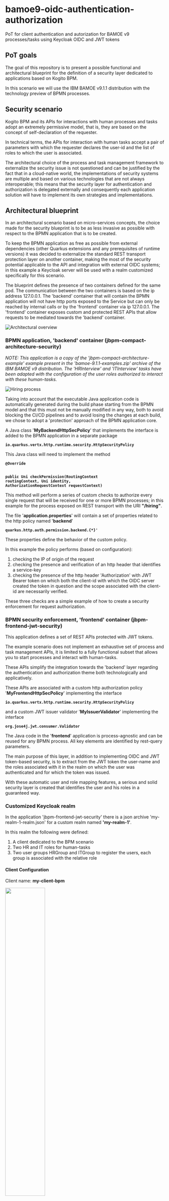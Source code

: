 # bamoe9-oidc-authentication-authorization

PoT for client authentication and autorization for BAMOE v9 processes/tasks using Keycloak OIDC and JWT tokens

## PoT goals

The goal of this repository is to present a possible functional and architectural blueprint for the definition of a security layer dedicated to applications based on Kogito BPM.

In this scenario we will use the IBM BAMOE v9.1.1 distribution with the technology preview of BPMN processes.


## Security scenario

Kogito BPM and its APIs for interactions with human processes and tasks adopt an extremely permissive model, that is, they are based on the concept of self-declaration of the requester.

In technical terms, the APIs for interaction with human tasks accept a pair of parameters with which the requester declares the user-id and the list of roles to which the user is associated.

The architectural choice of the process and task management framework to externalize the security issue is not questioned and can be justified by the fact that in a cloud-native world, the implementations of security systems are multiple and based on various technologies that are not always interoperable; this means that the security layer for authentication and authorization is delegated externally and consequently each application solution will have to implement its own strategies and implementations.

## Architectural blueprint

In an architectural scenario based on micro-services concepts, the choice made for the security blueprint is to be as less invasive as possible with respect to the BPMN application that is to be created.

To keep the BPMN application as free as possible from external dependencies (other Quarkus extensions and any prerequisites of runtime versions) it was decided to externalize the standard REST transport protection layer on another container, making the most of the security potential applicable to the API and integration with external OIDC systems; in this example a Keycloak server will be used with a realm customized specifically for this scenario.

The blueprint defines the presence of two containers defined for the same pod. The communication between the two containers is based on the ip address 127.0.0.1. The 'backend' container that will contain the BPMN application will not have http ports exposed to the Service but can only be reached by internal calls or by the 'frontend' container via ip 127.0.0.1. The 'frontend' container exposes custom and protected REST APIs that allow requests to be mediated towards the 'backend' container.

![Architectural overview](./docs/BAMOE9-SecurityBlueprint.png "Architectural overview")


### BPMN application, 'backend' container (jbpm-compact-architecture-security)

<i>
NOTE:
This application is a copy of the 'jbpm-compact-architecture-example' example present in the 'bamoe-9.1.1-examples.zip' archive of the IBM BAMOE v9 distribution.
The 'HRInterview' and 'ITInterview' tasks have been adapted with the configuration of the user roles authorized to interact with these human-tasks.
</i>

![Hiring process](./docs/BAMOE9-HiringProcess.png "Hiring process")


Taking into account that the executable Java application code is automatically generated during the build phase starting from the BPMN model and that this must not be manually modified in any way, both to avoid blocking the CI/CD pipelines and to avoid losing the changes at each build, we chose to adopt a 'protection' approach of the BPMN application core.

A Java class '<b>MyBackendHttpSecPolicy</b>' that implements the interface is added to the BPMN application in a separate package

<b><code>io.quarkus.vertx.http.runtime.security.HttpSecurityPolicy</code></b>

This Java class will need to implement the method

<b>
<code>@Override

public Uni<CheckResult> checkPermission(RoutingContext routingContext, Uni<SecurityIdentity> identity, AuthorizationRequestContext requestContext)</code>
</b>

This method will perform a series of custom checks to authorize every single request that will be received for one or more BPMN processes; in this example for the process exposed on REST transport with the URI <b>"/hiring"</b>.

The file '<b>application.properties</b>' will contain a set of properties related to the http policy named '<b>backend</b>'

<b><code>quarkus.http.auth.permission.backend.{*}'</code></b>

These properties define the behavior of the custom policy.

In this example the policy performs (based on configuration):

1. checking the IP of origin of the request
2. checking the presence and verification of an http header that identifies a service-key
3. checking the presence of the http header 'Authorization' with JWT Bearer token on which both the client-id with which the OIDC server created the token in question and the scope associated with the client-id are necessarily verified.

These three checks are a simple example of how to create a security enforcement for request authorization.

### BPMN security enforcement, 'frontend' container (jbpm-frontend-jwt-security)

This application defines a set of REST APIs protected with JWT tokens.

The example scenario does not implement an exhaustive set of process and task management APIs, it is limited to a fully functional subset that allows you to start processes and interact with human-tasks.

These APIs simplify the integration towards the 'backend' layer regarding the authentication and authorization theme both technologically and applicatively.

These APIs are associated with a custom http authorization policy '<b>MyFrontendHttpSecPolicy</b>' implementing the interface

<b><code>io.quarkus.vertx.http.runtime.security.HttpSecurityPolicy</code></b>

and a custom JWT issuer validator '<b>MyIssuerValidator</b>'  implementing the interface

<b><code>org.jose4j.jwt.consumer.Validator</code></b>

The Java code in the '<b>frontend</b>' application is process-agnostic and can be reused for any BPMN process. All key elements are identified by rest-query parameters.

The main purpose of this layer, in addition to implementing OIDC and JWT token-based security, is to extract from the JWT token the user-name and the roles associated with it in the realm on which the user was authenticated and for which the token was issued.

With these automatic user and role mapping features, a serious and solid security layer is created that identifies the user and his roles in a guaranteed way.

### Customized Keycloak realm

In the application 'jbpm-frontend-jwt-security' there is a json archive 'my-realm-1-realm.json' for a custom realm named <b>'my-realm-1'</b>.

In this realm the following were defined:

1. A client dedicated to the BPM scenario
2. Two HR and IT roles for human-tasks
3. Two user groups HRGroup and ITGroup to register the users, each group is associated with the relative role

#### Client Configuration

Client name: <b>my-client-bpm</b>

<img src="./docs/Keycloak-Client.png" width="50%" height="50%">

Client scope: <b>my-bpm-scope</b>

<img src="./docs/Keycloak-Client-Scope.png" width="50%" height="50%">


#### Realm Roles Configuration

Realm Roles: <b>HR</b>, <b>IT</b>

<img src="./docs/Keycloak-Roles.png" width="50%" height="50%">


#### Group Configuration

Groups: <b>HRGroup</b>, <b>ITGroup</b>

<img src="./docs/Keycloak-Groups.png" width="50%" height="50%">

Groups to Roles mapping: <b>HRGroup</b>, <b>ITGroup</b>

<img src="./docs/Keycloak-Groups-RoleMapping.png" width="75%" height="75%">

Users in group HRGroup (role HR): <b>alice</b>, <b>mary</b>

Users in group ITGroup (role IT): <b>john</b>, <b>marco</b>

#### JWT Token structure

The token that is issued by Keycloak upon login has the following structure and attributes:
<pre>
{
  "access_token": "eyJhbGci.......HRPcCOaTVgeXw",
  "expires_in": 14400,
  "refresh_expires_in": 1800,
  "refresh_token": "eyJhbGciOiJIUzUx........6oZGLEBf7GDL8ZUdG1w",
  "token_type": "Bearer",
  "id_token": "eyJhbGciOi.........coosgBAgaRUm34cfVeZJw",
  "not-before-policy": 0,
  "session_state": "e9fcaf93-dd0a-4cce-8c3a-64cd3f2b9c1b",
  "scope": "openid profile email my-bpm-scope"
}
</pre>

To interact with protected APIs, the value of the '<b>access_token</b>' attribute is used.

In turn, this value defines a further json structure that can be revealed for example via the site https://jwt.io/

An example is the following for a login performed with the credentials of the user 'alice', let's see the three sections:

HEADER:ALGORITHM & TOKEN TYPE
<pre>
{
  "alg": "RS256",
  "typ": "JWT",
  "kid": "yS2j6SWGjuvXSoxZ_mTAPhp87IbTIcef5Vb6X6EG-ds"
}
</pre>

PAYLOAD:DATA
<pre>
{
  "exp": 1734872738,
  "iat": 1734858338,
  "jti": "3789159c-743c-4921-a166-652eb421ff4a",
  <b><i>"iss"</i></b>: "http://localhost:44444/realms/my-realm-1",
  "aud": "account",
  "sub": "2acc41df-e89a-4d31-a7ea-04281b018936",
  "typ": "Bearer",
  <b><i>"azp"</i></b>: "my-client-bpm",
  "sid": "5338aabc-65d3-4859-be79-ae52ffabfec1",
  "acr": "1",
  "realm_access": {
    <b><i>"roles"</i></b>: [
      "MyRoleViewer",
      "offline_access",
      <b><i>"HR"</i></b>,
      "uma_authorization",
      "default-roles-my-realm-1"
    ]
  },
  "resource_access": {
    "account": {
      "roles": [
        "manage-account",
        "manage-account-links",
        "view-profile"
      ]
    }
  },
  <b><i>"scope"</i></b>: "openid profile email my-bpm-scope",
  "email_verified": false,
  "name": "alice alice",
  "preferred_username": "alice",
  <b><i>"given_name"</i></b>: "alice",
  "family_name": "alice",
  "email": "alice@home.net"
}
</pre>

VERIFY SIGNATURE
<pre>
RSASHA256(
  base64UrlEncode(header) + "." +
  base64UrlEncode(payload),
.......
</pre>

The most interesting section for this scenario is <b>PAYLOAD:DATA</b>.

This section contains the attributes related to the username, the roles associated with it and a series of information that allow you to trace from which server, with which client-id and which purposes have been configured for this token.

The values ​​related to the user and its roles will be dynamically taken from the 'frontend' APIs and used for downstream invocations towards the BPM application.

As you can see the user 'alice' belongs to role 'HR'.

The values ​​related to the user and roles are readjusted based on the signature of the APIs exposed by the application for the process domain.

For example, the Java class automatically generated for the execution of the 'hiring' process defines among many the method <b>completeTask_HRInterview_0</b> that works for human task 'HRInterview'.

<pre>
    @POST
    @Path("/{id}/HRInterview/{taskId}")
    @Consumes(MediaType.APPLICATION_JSON)
    @Produces(MediaType.APPLICATION_JSON)
    public HiringModelOutput <b>completeTask_HRInterview_0</b>(
          @PathParam("id") final String id, 
          @PathParam("taskId") final String taskId, 
          @QueryParam("phase") @DefaultValue("complete") final String phase, 
          @QueryParam("user") final String user, 
          @QueryParam("group") final List<String> groups, 
          final org.kie.kogito.hr.Hiring__B8C4F63C_81AD_4291_9C1B_84967277EEF6_TaskOutput model) {
        return processService.taskTransition(process, id, taskId, phase, SecurityPolicy.of(user, groups), model).orElseThrow(NotFoundException::new);
    }
</pre>

The frontend APIs readjust the list of roles read from the JWT token and through a POST operation with a series of parameters named 'group' each of which contains the value of one of the roles present in the token. 

In this way the frontend APIs ensure that the interactions towards the process APIs are invoked in complete safety at least for users and roles present in the token.

## Blueprint solution known limits

This repository should be considered an example from which to start to create proprietary solutions that will implement all the security policies that are required in your environments.

No performance analysis has been performed.

No scalability analysis of the solution has been performed.

<b><i>
The application code present in this repository is purely for example purposes and SHOULD NOT be used in production environments.

Any use in whole or in part is at your own risk.
</i></b>

## Run the demo

Instructions to run a test:

### Frontend application
Open a first shell in the folder 'jbpm-frontend-jwt-security' and run the command <pre>quarkus dev</pre>

The dev-services start a Keycloak container based on 'quay.io/keycloak/keycloak:25.0.6' according to dependency.

This Keycloak server is configured on port 44444 with custom realm defined in 'my-realm-1-realm.json'.

The dev-ui is at the link http://localhost:8880/q/dev-ui/extensions

See 'application.properties' file
<pre>
quarkus.keycloak.devservices.realm-path=my-realm-1-realm.json
quarkus.keycloak.devservices.port=44444

quarkus.http.port=8880
</pre>

### Backend application
Open a second shell in the folder 'jbpm-compact-architecture-security' and run the command <pre>quarkus dev</pre>

The dev-services start a Postgres container based on 'docker.io/library/postgres:14' according to dependency.

The dev-ui is at the link http://localhost:8080/q/dev-ui/extensions

With security policies enabled (in this case also in DEV profile) the process management console 'jBPM Quarkus Dev UI' cannot work.
In 'Developer Tools' of your browser the error is
<pre>
Request URL:
http://localhost:8080/graphql
Request Method:
POST
Status Code:
403 Forbidden
Remote Address:
[::1]:8080
Referrer Policy:
strict-origin-when-cross-origin
</pre>

Our security protection is working fine !

Now let's continue the tests using 'curl' to trigger the various features.

The token and tasks can expire, in case of empty result of the 'curl' command use the -v flag instead of -s to have the details of the operation.

### 1. Login to Keycloak and grab a JWT token
```
# token for HR user 
# run all the following commands to get the service token in KC_TOKEN (from .access_token attribute)

KC_PORT=44444
KC_REALM=my-realm-1
KC_CLIENT_USER=my-client-bpm
KC_CLIENT_SECRET=my-secret-bpm
USER_NAME=alice
USER_PWD=alice
KC_TOKEN_EXPIRATION=""
KC_TOKEN_SCOPE=""

# login
KC_FULL_TOKEN=$(curl -sk -X POST http://localhost:${KC_PORT}/realms/${KC_REALM}/protocol/openid-connect/token \
  --user ${KC_CLIENT_USER}:${KC_CLIENT_SECRET} -H 'content-type: application/x-www-form-urlencoded' \
  -d 'username='${USER_NAME}'&password='${USER_PWD}'&grant_type=password&scope=openid')

if ([[ ! -z "${KC_FULL_TOKEN}" ]] && [[ "${KC_FULL_TOKEN}" != "null" ]]) then echo "Logged in"; else echo "Not logged in"; fi

if ([[ ! -z "${KC_FULL_TOKEN}" ]] && [[ "${KC_FULL_TOKEN}" != "null" ]]) then KC_TOKEN=$(echo "${KC_FULL_TOKEN}" | jq '.access_token' | sed 's/"//g'); else KC_TOKEN=""; fi

if ([[ ! -z "${KC_FULL_TOKEN}" ]] && [[ "${KC_FULL_TOKEN}" != "null" ]]) then KC_TOKEN_EXPIRATION=$(echo $KC_FULL_TOKEN | jq .expires_in | sed 's/"//g'); fi

if ([[ ! -z "${KC_FULL_TOKEN}" ]] && [[ "${KC_FULL_TOKEN}" != "null" ]]) then KC_TOKEN_SCOPE=$(echo $KC_FULL_TOKEN | jq .scope | sed 's/"//g'); fi

echo "Token expires in: ${KC_TOKEN_EXPIRATION}"
echo "Token scopes: ${KC_TOKEN_SCOPE}"

```

This is an example of KC_FULL_TOKEN content

echo $KC_FULL_TOKEN | jq .

<pre>
{
  "access_token": "eyJhbGci.......HRPcCOaTVgeXw",
  "expires_in": 14400,
  "refresh_expires_in": 1800,
  "refresh_token": "eyJhbGciOiJIUzUx........6oZGLEBf7GDL8ZUdG1w",
  "token_type": "Bearer",
  "id_token": "eyJhbGciOi.........coosgBAgaRUm34cfVeZJw",
  "not-before-policy": 0,
  "session_state": "e9fcaf93-dd0a-4cce-8c3a-64cd3f2b9c1b",
  "scope": "openid profile email my-bpm-scope"
}
</pre>

### 2. Start a process instance

The 'frontend' application exposes REST API on path '/bamoe'

As from configuration only users belonging to 'HR' role can start process instances. So 'alice' is authorized.
<pre>
# list of roles authorized to start a process instance
# last key segment must be equal to process name
marco.bamoe.process-starter-roles.hiring=HR
</pre>

```
_PROCESS_NAME=hiring

INSTANCE_RESULT=$(curl -s -H "Content-Type: application/json" -H "Accept: application/json" -H "Authorization: Bearer "${KC_TOKEN} \
  -X POST http://localhost:8880/bamoe/process-instances/${_PROCESS_NAME} \
    -d '{"candidateData": { "name": "Jon", "lastName": "Snow", "email": "jon@snow.org", "experience": 5, "skills": ["Java", "Kogito", "Fencing"]}}' )
    
echo ${INSTANCE_RESULT} | jq .
_PROC_ID=$(echo ${INSTANCE_RESULT} | jq .id | sed 's/"//g')
echo "new instance id: "${_PROC_ID}
```

Now try the same command with verbose flag -v and without the 'Authorization' header or with fake value

this MUST fail
```
curl -v -H "Content-Type: application/json" -H "Accept: application/json" -H "Authorization: Bearer XYZ" \
  -X POST http://localhost:8880/bamoe/process-instances/${_PROCESS_NAME} \
    -d '{"candidateData": { "name": "Jon", "lastName": "Snow", "email": "jon@snow.org", "experience": 5, "skills": ["Java", "Kogito", "Fencing"]}}'
```

the error is '401 Unauthorized' and text should be similar to
<pre>
> POST /bamoe/process-instances/hiring HTTP/1.1
> Host: localhost:8880
> User-Agent: curl/7.76.1
> Content-Type: application/json
> Accept: application/json
> Authorization: Bearer XYZ
> Content-Length: 138
> 
* Mark bundle as not supporting multiuse
< HTTP/1.1 401 Unauthorized
< www-authenticate: Bearer
< content-length: 0
< 
* Connection #0 to host localhost left intact
</pre>

Now login with user 'john' and try to start a process instance.
```
USER_NAME=john
USER_PWD=john

KC_PORT=44444
KC_REALM=my-realm-1
KC_CLIENT_USER=my-client-bpm
KC_CLIENT_SECRET=my-secret-bpm
KC_TOKEN_EXPIRATION=""
KC_TOKEN_SCOPE=""
KC_FULL_TOKEN=$(curl -sk -X POST http://localhost:${KC_PORT}/realms/${KC_REALM}/protocol/openid-connect/token \
  --user ${KC_CLIENT_USER}:${KC_CLIENT_SECRET} -H 'content-type: application/x-www-form-urlencoded' \
  -d 'username='${USER_NAME}'&password='${USER_PWD}'&grant_type=password&scope=openid')
if ([[ ! -z "${KC_FULL_TOKEN}" ]] && [[ "${KC_FULL_TOKEN}" != "null" ]]) then echo "Logged in"; else echo "Not logged in"; fi
if ([[ ! -z "${KC_FULL_TOKEN}" ]] && [[ "${KC_FULL_TOKEN}" != "null" ]]) then KC_TOKEN=$(echo "${KC_FULL_TOKEN}" | jq '.access_token' | sed 's/"//g'); else KC_TOKEN=""; fi
if ([[ ! -z "${KC_FULL_TOKEN}" ]] && [[ "${KC_FULL_TOKEN}" != "null" ]]) then KC_TOKEN_EXPIRATION=$(echo $KC_FULL_TOKEN | jq .expires_in | sed 's/"//g'); fi
if ([[ ! -z "${KC_FULL_TOKEN}" ]] && [[ "${KC_FULL_TOKEN}" != "null" ]]) then KC_TOKEN_SCOPE=$(echo $KC_FULL_TOKEN | jq .scope | sed 's/"//g'); fi
echo "Token expires in: ${KC_TOKEN_EXPIRATION}"
echo "Token scopes: ${KC_TOKEN_SCOPE}"
```

try to start a process instance, this MUST fail
```
curl -v -H "Content-Type: application/json" -H "Accept: application/json" -H "Authorization: Bearer "${KC_TOKEN} \
  -X POST http://localhost:8880/bamoe/process-instances/${_PROCESS_NAME} \
    -d '{"candidateData": { "name": "Jon", "lastName": "Snow", "email": "jon@snow.org", "experience": 5, "skills": ["Java", "Kogito", "Fencing"]}}'
```

the error is '403 Forbidden' and text should be similar to
<pre>
> Content-Length: 138
> 
* Mark bundle as not supporting multiuse
< HTTP/1.1 403 Forbidden
< content-length: 0
< 
* Connection #0 to host localhost left intact
</pre>

### 3. Get a list of process instances

Login again with user 'alice', he has the role granted to interact with first human-tak in the process.

Then run the following requests

```
# get the list of process instances
curl -s -H "Authorization: Bearer "${KC_TOKEN} -X GET http://localhost:8880/bamoe/process-instances/${_PROCESS_NAME} | jq .
```

Then copy the value of an process instance id and set into _PROC_ID variable.

For example
```
_PROC_ID=9824a8d9-f611-4cfc-af0c-96a1426e309d

# get the details of an instance
curl -s -H "Authorization: Bearer "${KC_TOKEN} -X GET http://localhost:8880/bamoe/process-data/${_PROCESS_NAME}/${_PROC_ID} | jq .
```

```
# get the tasks list for an instance
_PROC_ID=9824a8d9-f611-4cfc-af0c-96a1426e309d
curl -s -H "Authorization: Bearer "${KC_TOKEN} -X GET http://localhost:8880/bamoe/task-list/${_PROCESS_NAME}/${_PROC_ID} | jq .
```

### 3. Get a list of tasks for a process instances

Then copy the value of id for an HRInterview task instance into TASK_ID variable.

```
# get task details
_PROC_ID=9824a8d9-f611-4cfc-af0c-96a1426e309d
TASK_ID=748ec1f8-3d72-410a-a54b-309d0a5704cd
TASK_NAME=HRInterview

curl -s -H "Authorization: Bearer "${KC_TOKEN} -X GET http://localhost:8880/bamoe/task-instance/${_PROCESS_NAME}/${_PROC_ID}/${TASK_NAME}/${TASK_ID} | jq .
```

### 4. Claim a tasks

Continue to use the variable values used in previous step.

```
curl -s -H "Content-Type: application/json" -H "Accept: application/json" -H "Authorization: Bearer "${KC_TOKEN} -X POST http://localhost:8880/bamoe/task-claim/${_PROCESS_NAME}/${_PROC_ID}/${TASK_NAME}/${TASK_ID} | jq .
```

now read again the details of the same task 

```
curl -s -H "Authorization: Bearer "${KC_TOKEN} -X GET http://localhost:8880/bamoe/task-instance/${_PROCESS_NAME}/${_PROC_ID}/${TASK_NAME}/${TASK_ID} | jq .
```

note that the task status has now changed from

<pre>
  "phase": "active",
  "phaseStatus": "Ready",
</pre>

to 

<pre>
  "phase": "claim",
  "phaseStatus": "Reserved",
</pre>

### 5. Complete a tasks

Continue to use the variable values used in previous step.

```
# complete task
curl -s -H "Content-Type: application/json" -H "Accept: application/json" -H "Authorization: Bearer "${KC_TOKEN} -X POST http://localhost:8880/bamoe/task-complete/${_PROCESS_NAME}/${_PROC_ID}/${TASK_NAME}/${TASK_ID} \
-d '{
  "offer": {
    "category": "Very Old Senior Software Engineer",
    "salary": 99999
  },
  "candidate": {
    "name": "Jon",
    "lastName": "Snow",
    "email": "jon@snow.org",
    "experience": 5,
    "skills": [
      "Java",
      "Kogito",
      "Fencing"
    ]
  },
  "approve": true
}' | jq .

```

Now the task is completed, login with user 'john' and do the same steps to complete the 'ITInterview' human-task, use:
```
TASK_NAME=ITInterview
```
